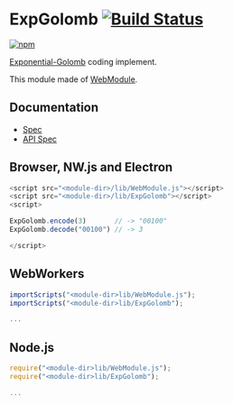 # ExpGolomb [![Build Status](https://travis-ci.org/uupaa/ExpGolomb.svg)](https://travis-ci.org/uupaa/ExpGolomb)

[![npm](https://nodei.co/npm/uupaa.expgolomb.svg?downloads=true&stars=true)](https://nodei.co/npm/uupaa.expgolomb/)

[Exponential-Golomb](https://en.wikipedia.org/wiki/Exponential-Golomb_coding) coding implement.

This module made of [WebModule](https://github.com/uupaa/WebModule).

## Documentation
- [Spec](https://github.com/uupaa/ExpGolomb/wiki/)
- [API Spec](https://github.com/uupaa/ExpGolomb/wiki/ExpGolomb)

## Browser, NW.js and Electron

```js
<script src="<module-dir>/lib/WebModule.js"></script>
<script src="<module-dir>/lib/ExpGolomb"></script>
<script>

ExpGolomb.encode(3)       // -> "00100"
ExpGolomb.decode("00100") // -> 3

</script>
```

## WebWorkers

```js
importScripts("<module-dir>lib/WebModule.js");
importScripts("<module-dir>lib/ExpGolomb");

...
```

## Node.js

```js
require("<module-dir>lib/WebModule.js");
require("<module-dir>lib/ExpGolomb");

...
```

